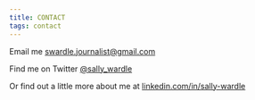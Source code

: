 ```yaml
---
title: CONTACT
tags: contact
---
```

Email me [swardle.journalist@gmail.com](https://mail.google.com/mail/u/0/?view=cm&fs=1&to=swardle@gmail.com)

Find me on Twitter [@sally_wardle](https://twitter.com/sally_wardle?lang=en)

Or find out a little more about me at [linkedin.com/in/sally-wardle](www.linkedin.com/in/sally-wardle)